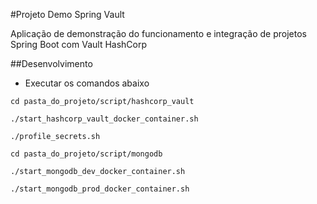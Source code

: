 #Projeto Demo Spring Vault

Aplicação de demonstração do funcionamento e integração de projetos Spring Boot com Vault HashCorp


##Desenvolvimento
* Executar os comandos abaixo 

```shell
cd pasta_do_projeto/script/hashcorp_vault

./start_hashcorp_vault_docker_container.sh

./profile_secrets.sh

cd pasta_do_projeto/script/mongodb

./start_mongodb_dev_docker_container.sh

./start_mongodb_prod_docker_container.sh

```





